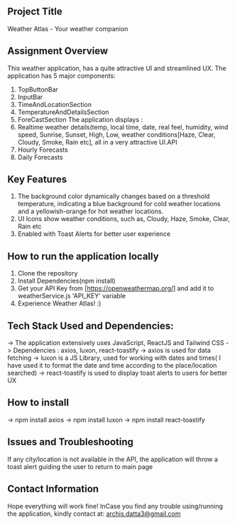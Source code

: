 
## Project Title
Weather Atlas - Your weather companion

## Assignment Overview
This weather application, has a quite attractive UI and streamlined UX. The application has 5 major components:
1) TopButtonBar
2) InputBar
3) TimeAndLocationSection
4) TemperatureAndDetailsSection
5) ForeCastSection
The application displays :
1) Realtime weather details(temp, local time, date, real feel, humidity, wind speed, Sunrise, Sunset, High, Low, weather conditions[Haze, Clear, Cloudy, Smoke, Rain etc], all in a very
   attractive UI.API
3) Hourly Forecasts
4) Daily Forecasts

## Key Features
1) The background color dynamically changes based on a threshold temperature, indicating a blue background for cold weather locations and a yellowish-orange for hot weather locations.
2) UI Icons show weather conditions, such as, Cloudy, Haze, Smoke, Clear, Rain etc
3) Enabled with Toast Alerts for better user experience

## How to run the application locally
1) Clone the repository
2) Install Dependencies(npm install)
3) Get your API Key from [https://openweathermap.org/] and add it to weatherService.js 'API_KEY' variable
4) Experience Weather Atlas! :)

## Tech Stack Used and Dependencies:
-> The application extensively uses JavaScript, ReactJS and Tailwind CSS
-> Dependencies : axios, luxon, react-toastify
-> axios is used for data fetching
-> luxon is a JS Library, used for working with dates and times( I have used it to format the date and time according to the place/location searched)
-> react-toastify is used to display toast alerts to users for better UX

## How to install
-> npm install axios
-> npm install luxon
-> npm install react-toastify

## Issues and Troubleshooting
If any city/location is not available in the API, the application will throw a toast alert guiding the user to return to main page

## Contact Information
Hope everything will work fine! InCase you find any trouble using/running the application, kindly contact at:
archis.datta3@gmail.com



